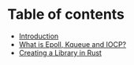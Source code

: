 # Table of contents

* [Introduction](README.md)
* [What is Epoll, Kqueue and IOCP?](what-is-epoll-kqueue-and-iocp.md)
* [Creating a Library in Rust](untitled.md)

